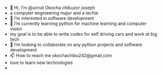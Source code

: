 - 👋 Hi, I’m @unruli  Okocha chibuzor joseph
- a computer engineering major and a techie
- 👀 I’m interested in software development
- 🌱 I’m currently learning python for machine learning and computer vision
- my goal is to be able to write codes for self driving cars and work at big tech 
- 💞️ I’m looking to collaborate on any python projects and software development
- 📫 How to reach me okochachibu242@gmail,com
-  love to learn new technologies
-  
<!---
unruli/unruli is a ✨ special ✨ repository because its `README.md` (this file) appears on your GitHub profile.
You can click the Preview link to take a look at your changes.
--->
